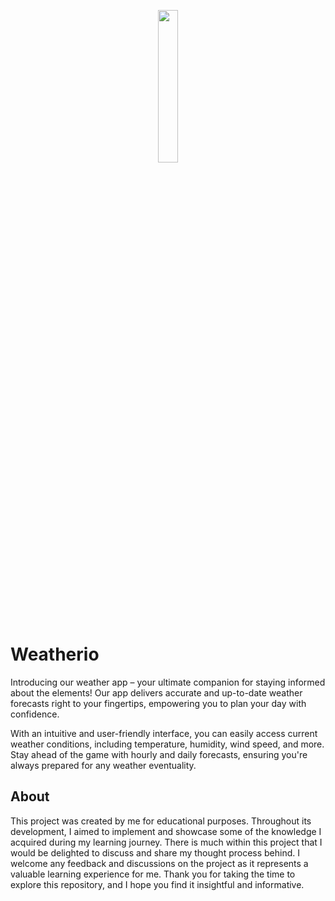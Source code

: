   <p align="center"> <img src="https://cdn.discordapp.com/attachments/327804857501351937/1135856375172452372/weatherio-high-resolution-logo-white-on-transparent-background.png" width="25%" height="25%"> </p>

# Weatherio

Introducing our weather app – your ultimate companion for staying informed about the elements! Our app delivers accurate and up-to-date weather forecasts right to your fingertips, empowering you to plan your day with confidence.

With an intuitive and user-friendly interface, you can easily access current weather conditions, including temperature, humidity, wind speed, and more. Stay ahead of the game with hourly and daily forecasts, ensuring you're always prepared for any weather eventuality.

## About

This project was created by me for educational purposes. Throughout its development, I aimed to implement and showcase some of the knowledge I acquired during my learning journey. There is much within this project that I would be delighted to discuss and share my thought process behind. I welcome any feedback and discussions on the project as it represents a valuable learning experience for me. Thank you for taking the time to explore this repository, and I hope you find it insightful and informative.
